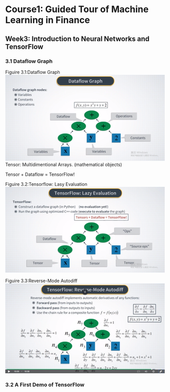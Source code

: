 # Course1: Guided Tour of Machine Learning in Finance
## Week3: Introduction to Neural Networks and TensorFlow

### 3.1 Dataflow Graph
Figuire 3.1:Dataflow Graph
![Dataflow Graph](https://raw.githubusercontent.com/SuperSaiki/pics/master/MLinF21.png)
Tensor: Multidimentional Arrays. (mathematical objects)

Tensor + Dataflow = TensorFlow!

Figuire 3.2:Tensorflow: Lasy Evaluation
![Tensorflow:Lasy Evaluation](https://raw.githubusercontent.com/SuperSaiki/pics/master/MLinF22.png)

Figuire 3.3:Reverse-Mode Autodiff
![Tensorflow:Reverse-Mode Autodiff](https://raw.githubusercontent.com/SuperSaiki/pics/master/MLinF23.png)

### 3.2 A First Demo of TensorFlow
